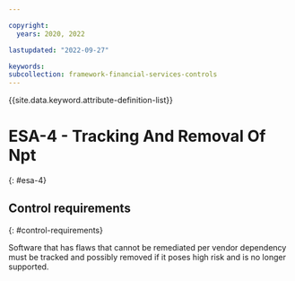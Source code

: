 ```yaml
---

copyright:
  years: 2020, 2022

lastupdated: "2022-09-27"

keywords: 
subcollection: framework-financial-services-controls
---
```


{{site.data.keyword.attribute-definition-list}}

         
# ESA-4 - Tracking And Removal Of Npt
{: #esa-4}

## Control requirements
{: #control-requirements}

Software that has flaws that cannot be remediated per vendor dependency must be tracked and possibly removed if it poses high risk and is no longer supported.



